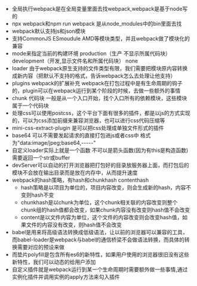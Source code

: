 + 全局执行webpack是在全局变量里面去找webpack,webpack是基于node写的
+ npx webpack和npm run webpack 是从node_modules中的bin里面去找
+ webpack默认支持js和json模块
+ 支持CommonJS ESmoudule AMD等模块类型，并且webpack做了模块化的兼容
+ mode来指定当前的构建环境 production（生产 不显示所属代码块） development（开发,显示文件名和所属代码块） none
+ loader 由于webpack原生支持的文件类型有限，我们需要把模块原内容转换成新内容（把默认不支持的格式，告诉webpack怎么去处理让他支持）
+ plugins webpack的扩展补充 webpack在打包过程中是有生命周期的钩子的，plugin可以在webpack运行到某个阶段的时候，去做一些额外的事情
+ chunk 代码块 一般是从一个入口开始，找个入口所有的依赖模块，这些模块属于一个代码块
+ 处理css可以使用postcss，这个平台下面有很多的插件，都是以js的方式实现的，可以为css添加前缀来兼容浏览器，也可以进行css代码压缩等
+ mini-css-extract-plugin 是可以把css处理成单独文件形式的插件
+ base64 可以不需要发起请求的直接打包进js或者css中 格式为"data:image/jpeg;base64,-----"
+ 自定义loader实际上就是一个函数 不可以是箭头函数(因为有this是构造函数) 需要返回一个str或buffer
+ devServer可以自动的打开浏览器把打包好的目录放服务器上面，而打包后的模块不会放在输出目录而是放在内存中，从而提升速度
+ webpack的hash策略，有hash和chunkhash contenthash
  + hash策略是以项目为单位的，项目内容改变，则会生成新的hash，内容不变则hash不变
  + chunkhash是以chunk为单位，这个chunk相关联的内容改变则整个chunk组的hash值都会改变，如果chunk内容没有改变则hash值不会改变
  + content是以文件内容为单位，这个文件的内容改变则会改变hash值，如果文件的内容没有改变，则hash值不会改变   
+ babel是用来将高级语法转换成低级语法，让以前的浏览器可以兼容的工具，而babel-loader是webpack与babel的通信桥梁不会做语法转换，而具体的转换需要对应的预设来做
+ 而垫片polyfill是包含所有es6的新特性，如果用户使用的浏览器很旧没有这些新特性，我们可以动态的给用户添加
+ 自定义插件就是webpack运行到某一个生命周期时需要额外做一些事情,通过实例化插件并调用实例的apply方法来勾入插件